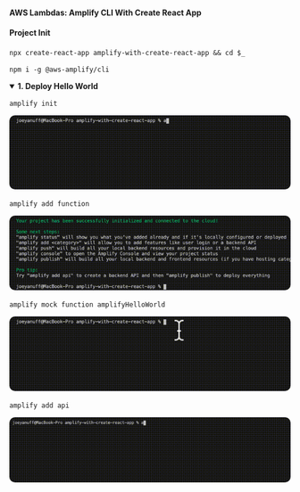 #### AWS Lambdas: Amplify CLI With Create React App  ####

<p></p>

#### Project Init ####

<p></p>


```
npx create-react-app amplify-with-create-react-app && cd $_
  ```


<p></p>

```
npm i -g @aws-amplify/cli
```


<p></p>


<details open>
  <summary><strong>1. Deploy Hello World</strong>
  </summary>

  <p></p>

  ```
  amplify init
  ```

  <p>

  <img style="border-radius:10px" src="../assets/amplify-init.gif"/>


  <p></p>


  ```
  amplify add function
  ```

  <p></p>


  <img style="border-radius:10px" src="../assets/amplify-add-function.gif"/>


  <p></p>

  ```
  amplify mock function amplifyHelloWorld
  ```

  <p></p>


  <img style="border-radius:10px" src="../assets/amplify-mock-function.gif"/>


  ```
  amplify add api
  ```

  <p></p>


  <img style="border-radius:10px" src="../assets/amplify-add-api.gif"/>


  <p></p>


</details>
